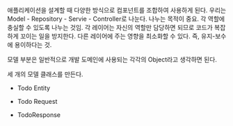 
애플리케이션을 설계할 때 다양한 방식으로 컴포넌트를 조합하여 사용하게 된다.
우리는 Model - Repository - Servie - Controller로 나눈다.
나누는 목적이 중요.
각 역할에 충실할 수 있도록 나누는 것임. 각 레이어는 자신의 역할만 담당하면 되므로 코드가 복잡하게 꼬이는 일을 방지한다.
다른 레이어에 주는 영향을 최소화할 수 있다. 즉, 유지-보수에 용이하다는 것.

모델 부분은 일반적으로 개발 도메인에 사용되는 각각의 Object라고 생각하면 된다.

세 개의 모델 클래스를 만든다.

 - Todo Entity
  
 - Todo Request
    
 - TodoResponse 